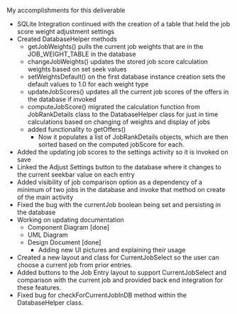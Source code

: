 My accomplishments for this deliverable

- SQLite Integration continued with the creation of a table that held the job score weight adjustment settings
- Created DatabaseHelper methods 
  - getJobWeights() pulls the current job weights that are in the JOB_WEIGHT_TABLE in the database
  - changeJobWeights() updates the stored job score calculation weights based on set seek values
  - setWeightsDefault() on the first database instance creation sets the default values to 1.0 for each weight type
  - updateJobScores() updates all the current job scores of the offers in the database if invoked
  - computeJobScore() migrated the calculation function from JobRankDetails class to the DatabaseHelper class for just in time calculations based on changing of weights and display of jobs
  - added functionality to getOffers()
    - Now it populates a list of JobRankDetails objects, which are then sorted based on the computed jobScore for each.
- Added the updating job scores to the settings activity so it is invoked on save
- Linked the Adjust Settings button to the database where it changes to the current seekbar value on each entry
- Added visibility of job comparison option as a dependency of a minimum of two jobs in the database and invoke that method on create of the main activity
- Fixed the bug with the currentJob boolean being set and persisting in the database
- Working on updating documentation
  - Component Diagram [done]
  - UML Diagram
  - Design Document [done]
    - Adding new UI pictures and explaining their usage
- Created a new layout and class for CurrentJobSelect so the user can choose a current job from prior entries.
- Added buttons to the Job Entry layout to support CurrentJobSelect and comparison with the current job and provided back end integration for these features.
- Fixed bug for checkForCurrentJobInDB method within the DatabaseHelper class.